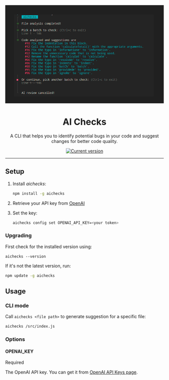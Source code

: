 <div align="center">
  <div>
    <img src=".github/demo_ai.png" alt="AI Checks"/>
    <h1 align="center">AI Checks</h1>
  </div>
	<p>A CLI that helps you to identify potential bugs in your code and suggest changes for better code quality.</p>
	<a href="https://www.npmjs.com/package/aichecks"><img src="https://img.shields.io/npm/v/aichecks" alt="Current version"></a>
</div>

---

## Setup


1. Install _aichecks_:

    ```sh
    npm install -g aichecks
    ```

2. Retrieve your API key from [OpenAI](https://platform.openai.com/account/api-keys)


3. Set the key:

    ```sh
    aichecks config set OPENAI_API_KEY=<your token>
    ```


### Upgrading

First check for the installed version using:
```
aichecks --version
```

If it's not the latest version, run:
```sh
npm update -g aichecks
```

## Usage
### CLI mode

Call `aichecks <file path>` to generate suggestion for a specific file:

```sh
aichecks /src/index.js
```

### Options
#### OPENAI_KEY

Required

The OpenAI API key. You can get it from [OpenAI API Keys page](https://platform.openai.com/account/api-keys).
